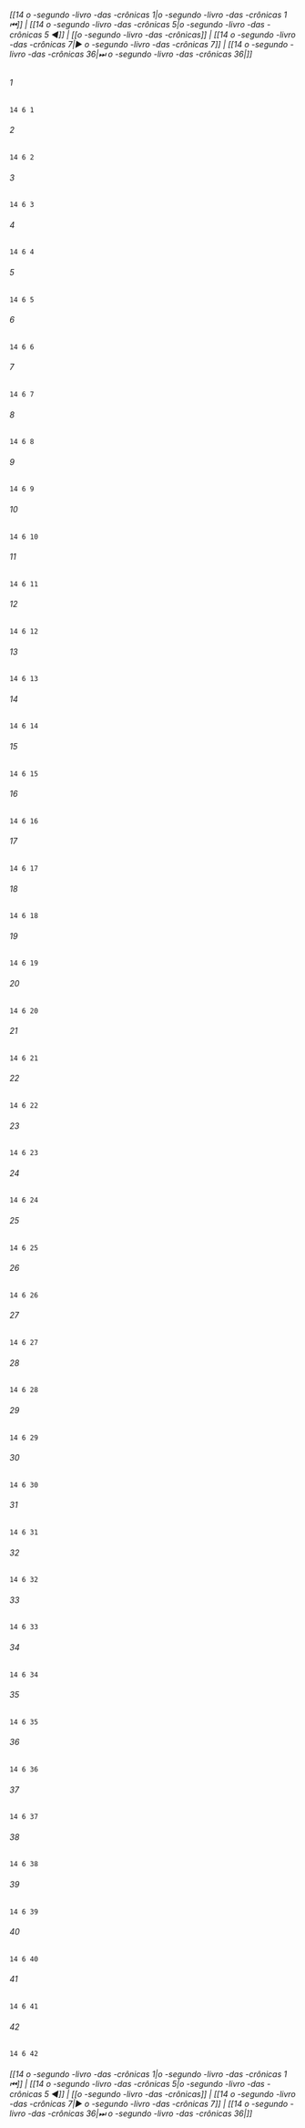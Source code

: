 
###### [[14 o -segundo -livro -das -crônicas 1|o -segundo -livro -das -crônicas 1 ⏮]] | [[14 o -segundo -livro -das -crônicas 5|o -segundo -livro -das -crônicas 5 ◀]] | [[o -segundo -livro -das -crônicas]] | [[14 o -segundo -livro -das -crônicas 7|▶ o -segundo -livro -das -crônicas 7]] | [[14 o -segundo -livro -das -crônicas 36|⏭ o -segundo -livro -das -crônicas 36|]]

###### 1
``` verse
14 6 1 
```
###### 2
``` verse
14 6 2 
```
###### 3
``` verse
14 6 3 
```
###### 4
``` verse
14 6 4 
```
###### 5
``` verse
14 6 5 
```
###### 6
``` verse
14 6 6 
```
###### 7
``` verse
14 6 7 
```
###### 8
``` verse
14 6 8 
```
###### 9
``` verse
14 6 9 
```
###### 10
``` verse
14 6 10 
```
###### 11
``` verse
14 6 11 
```
###### 12
``` verse
14 6 12 
```
###### 13
``` verse
14 6 13 
```
###### 14
``` verse
14 6 14 
```
###### 15
``` verse
14 6 15 
```
###### 16
``` verse
14 6 16 
```
###### 17
``` verse
14 6 17 
```
###### 18
``` verse
14 6 18 
```
###### 19
``` verse
14 6 19 
```
###### 20
``` verse
14 6 20 
```
###### 21
``` verse
14 6 21 
```
###### 22
``` verse
14 6 22 
```
###### 23
``` verse
14 6 23 
```
###### 24
``` verse
14 6 24 
```
###### 25
``` verse
14 6 25 
```
###### 26
``` verse
14 6 26 
```
###### 27
``` verse
14 6 27 
```
###### 28
``` verse
14 6 28 
```
###### 29
``` verse
14 6 29 
```
###### 30
``` verse
14 6 30 
```
###### 31
``` verse
14 6 31 
```
###### 32
``` verse
14 6 32 
```
###### 33
``` verse
14 6 33 
```
###### 34
``` verse
14 6 34 
```
###### 35
``` verse
14 6 35 
```
###### 36
``` verse
14 6 36 
```
###### 37
``` verse
14 6 37 
```
###### 38
``` verse
14 6 38 
```
###### 39
``` verse
14 6 39 
```
###### 40
``` verse
14 6 40 
```
###### 41
``` verse
14 6 41 
```
###### 42
``` verse
14 6 42 
```

###### [[14 o -segundo -livro -das -crônicas 1|o -segundo -livro -das -crônicas 1 ⏮]] | [[14 o -segundo -livro -das -crônicas 5|o -segundo -livro -das -crônicas 5 ◀]] | [[o -segundo -livro -das -crônicas]] | [[14 o -segundo -livro -das -crônicas 7|▶ o -segundo -livro -das -crônicas 7]] | [[14 o -segundo -livro -das -crônicas 36|⏭ o -segundo -livro -das -crônicas 36|]]


